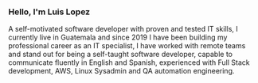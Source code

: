 ### Hello, I'm Luis Lopez

A self-motivated software developer with proven and tested IT skills, I currently live in Guatemala and since 2019 I have been building my professional career as an IT specialist, I have worked with remote teams and stand out for being a self-taught software developer, capable to communicate fluently in English and Spanish, experienced with Full Stack development, AWS, Linux Sysadmin and QA automation engineering.

<!--
[![Top Langs](https://github-readme-stats.vercel.app/api/top-langs/?username=Luis-Rene-Lopez&langs_count=10)](https://github.com/anuraghazra/github-readme-stats)
-->

<!-- In case you need to contact me, feel free to send me an email at luislopez100079.facebook2@gmail.com -->

<!--
**Luis-Rene-Lopez/Luis-Rene-Lopez** is a ✨ _special_ ✨ repository because its `README.md` (this file) appears on your GitHub profile.
Here are some ideas to get you started:
-->

<!--
- 🔭 I’m currently working on ...
- 🌱 I’m currently learning ...
- 👯 I’m looking to collaborate on ...
- 🤔 I’m looking for help with ...
- 💬 Ask me about ...
- 📫 How to reach me: ...
- 😄 Pronouns: ...
- ⚡ Fun fact: ...
-->
